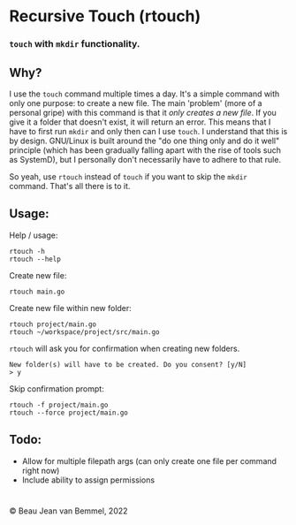 # Recursive Touch (rtouch)
### `touch` with `mkdir` functionality.

## Why?
I use the `touch` command multiple times a day. It's a simple command with only one purpose: to create a new file. The main 'problem' (more of a personal gripe) with this command is that it *only creates a new file*. If you give it a folder that doesn't exist, it will return an error. This means that I have to first run `mkdir` and only then can I use `touch`. I understand that this is by design. GNU/Linux is built around the "do one thing only and do it well" principle (which has been gradually falling apart with the rise of tools such as SystemD), but I personally don't necessarily have to adhere to that rule.<br>


So yeah, use `rtouch` instead of `touch` if you want to skip the `mkdir` command. That's all there is to it.

## Usage:
Help / usage:
```
rtouch -h
rtouch --help
```
Create new file:
```
rtouch main.go
```
Create new file within new folder:
```
rtouch project/main.go
rtouch ~/workspace/project/src/main.go
```
`rtouch` will ask you for confirmation when creating new folders.
```
New folder(s) will have to be created. Do you consent? [y/N]
> y
```
Skip confirmation prompt:
```
rtouch -f project/main.go
rtouch --force project/main.go
```

## Todo:
- Allow for multiple filepath args (can only create one file per command right now)
- Include ability to assign permissions

#
&copy; Beau Jean van Bemmel, 2022